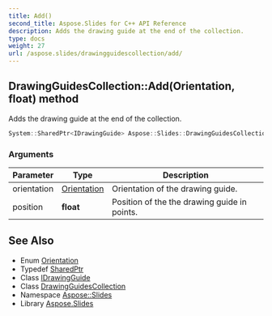 ```yaml
---
title: Add()
second_title: Aspose.Slides for C++ API Reference
description: Adds the drawing guide at the end of the collection.
type: docs
weight: 27
url: /aspose.slides/drawingguidescollection/add/
---
```

## DrawingGuidesCollection::Add(Orientation, float) method


Adds the drawing guide at the end of the collection.

```cpp
System::SharedPtr<IDrawingGuide> Aspose::Slides::DrawingGuidesCollection::Add(Orientation orientation, float position) override
```


### Arguments

| Parameter | Type | Description |
| --- | --- | --- |
| orientation | [Orientation](../../orientation/) | Orientation of the drawing guide. |
| position | **float** | Position of the the drawing guide in points. |

## See Also

* Enum [Orientation](../../orientation/)
* Typedef [SharedPtr](../../../system/sharedptr/)
* Class [IDrawingGuide](../../idrawingguide/)
* Class [DrawingGuidesCollection](../)
* Namespace [Aspose::Slides](../../)
* Library [Aspose.Slides](../../../)